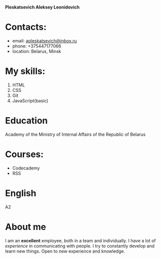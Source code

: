 **Pleskatsevich Aleksey Leonidovich**

# Contacts:
* email: apleskatsevich@inbox.ru
* phone: +375447177066
* location: Belarus, Minsk

# My skills:

1. HTML
1. CSS
1. Git
1. JavaScript(basic)

# Education

Academy of the Ministry of Internal Affairs of the Republic of Belarus

# Courses:

* Codecademy
* RSS

# English
A2

# About me

I am an **excellent** employee, both in a team and individually. I have a lot of *experience* in communicating with people. I try to constantly develop and learn new things. Open to new experience and knowledge.